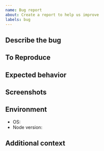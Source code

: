 ```yaml
---
name: Bug report
about: Create a report to help us improve
labels: bug
---
```


## Describe the bug

## To Reproduce

## Expected behavior

## Screenshots

## Environment
- OS:
- Node version:

## Additional context
